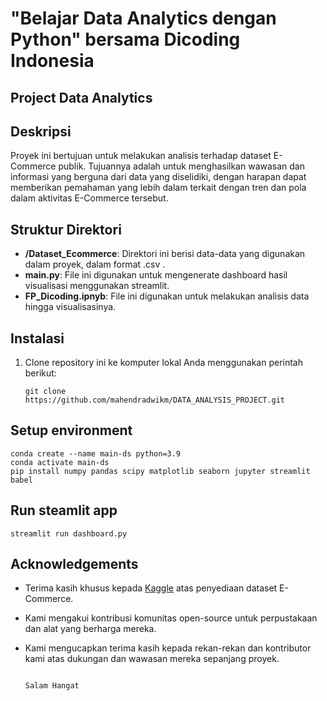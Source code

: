 # "Belajar Data Analytics dengan Python" bersama Dicoding Indonesia

## Project Data Analytics


## Deskripsi

Proyek ini bertujuan untuk melakukan analisis terhadap dataset E-Commerce publik. Tujuannya adalah untuk menghasilkan wawasan dan informasi yang berguna dari data yang diselidiki, dengan harapan dapat memberikan pemahaman yang lebih dalam terkait dengan tren dan pola dalam aktivitas E-Commerce tersebut.
## Struktur Direktori

- **/Dataset_Ecommerce**: Direktori ini berisi data-data yang digunakan dalam proyek, dalam format .csv .
- **main.py**: File ini digunakan untuk mengenerate dashboard hasil visualisasi menggunakan streamlit.
- **FP_Dicoding.ipnyb**: File ini digunakan untuk melakukan analisis data hingga visualisasinya.

## Instalasi

1. Clone repository ini ke komputer lokal Anda menggunakan perintah berikut:

   ```shell
   git clone https://github.com/mahendradwikm/DATA_ANALYSIS_PROJECT.git
   ```

## Setup environment
```
conda create --name main-ds python=3.9
conda activate main-ds
pip install numpy pandas scipy matplotlib seaborn jupyter streamlit babel
```

## Run steamlit app
```
streamlit run dashboard.py
```

## Acknowledgements

- Terima kasih khusus kepada [Kaggle](https://www.kaggle.com/datasets/olistbr/brazilian-ecommerce) atas penyediaan dataset E-Commerce.
- Kami mengakui kontribusi komunitas open-source untuk perpustakaan dan alat yang berharga mereka.
- Kami mengucapkan terima kasih kepada rekan-rekan dan kontributor kami atas dukungan dan wawasan mereka sepanjang proyek.


                                                                                                                                                      
                                                                                                                                                      
                                                                                                                                                                            Salam Hangat
